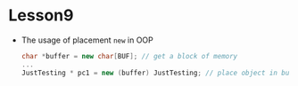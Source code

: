 # Lesson9
- The usage of placement `new` in OOP
  ```C++
  char *buffer = new char[BUF]; // get a block of memory
  ...
  JustTesting * pc1 = new (buffer) JustTesting; // place object in buffer
  ```
